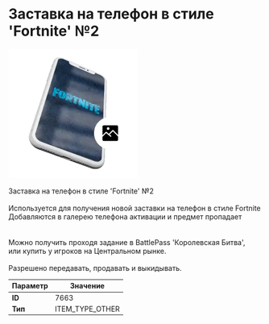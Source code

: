 # Заставка на телефон в стиле 'Fortnite' №2

![Item Image](../img/7663.webp?raw=true)

Заставка на телефон в стиле 'Fortnite' №2<br><br>Используется для получения новой заставки на телефон в стиле Fortnite<br>Добавляются в галерею телефона активации и предмет пропадает<br><br><br>Можно получить проходя задание в BattlePass 'Королевская Битва',<br>или купить у игроков на Центральном рынке.<br><br>Разрешено передавать, продавать и выкидывать.


| Параметр | Значение |
|----------|----------|
| **ID** | 7663 |
| **Тип** | ITEM_TYPE_OTHER |

